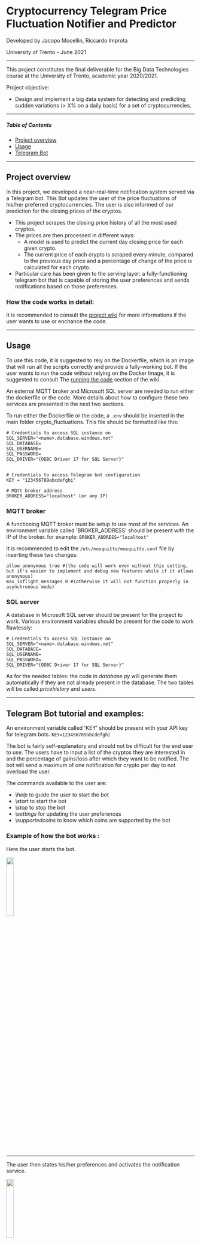 # Cryptocurrency Telegram Price Fluctuation Notifier and Predictor 
Developed by Jacopo Mocellin, Riccardo Improta

University of Trento - June 2021

--------

This project constitutes the final deliverable for the Big Data Technologies course at the University of Trento, academic year 2020/2021.

Project objective:
 * Design and implement a big data system for detecting and predicting sudden variations (> X% on a daily basis) for a set of cryptocurrencies. 

--------

##### Table of Contents  
* [Project overview](#overview)  
* [Usage](#usage) 
* [Telegram Bot](#telegram)

<a name="overview"/>

-------

## Project overview
In this project, we developed a near-real-time notification system served via a Telegram bot. This Bot updates the user of the price fluctuations of his/her preferred cryptocurrencies. The user is also informed of our prediction for the closing prices of the cryptos.

- This project scrapes the closing price history of all the most used cryptos. 
- The prices are then processed in different ways:
  - A model is used to predict the current day closing price for each given crypto.
  - The current price of each crypto is scraped every minute, compared to the previous day price and a percentage of change of the price is calculated for each crypto.
- Particular care has been given to the serving layer: a fully-functioning telegram bot that is capable of storing the user preferences and sends notifications based on those preferences.


### How the code works in detail:

It is recommended to consult the [project wiki](https://github.com/trelium/crypto_fluctuations/wiki/Crypto_fluctuations-wiki) for more informations if the user wants to use or enchance the code.

<a name="usage"/>

------

## Usage

To use this code, it is suggested to rely on the Dockerfile, which is an image that will run all the scripts correctly and provide a fully-working bot.
If the user wants to run the code without relying on the Docker Image, it is suggested to consult The [running the code](https://github.com/trelium/crypto_fluctuations/wiki/Crypto_fluctuations-wiki#running) section of the wiki.

An external MQTT broker and Microsoft SQL server are needed to run either the dockerfile or the code. More details about how to configure these two services are presented in the next two sections.

To run either the Dockerfile or the code, a `.env` should be inserted in the main folder crypto_fluctuations. This file should be formatted like this:
```
# Credentials to access SQL instance on 
SQL_SERVER="<name>.database.windows.net"
SQL_DATABASE=
SQL_USERNAME=
SQL_PASSWORD=
SQL_DRIVER="{ODBC Driver 17 for SQL Server}"


# Credentials to access Telegram bot configuration 
KEY = "123456789abcdefghi"

# MQtt broker address
BROKER_ADDRESS="localhost" (or any IP)
```

### MQTT broker
A functioning MQTT broker must be setup to use most of the services.
An environment variable called 'BROKER_ADDRESS' should be present with the IP of the broker.
for example: `BROKER_ADDRESS="localhost"`

It is recommended to edit the `/etc/mosquitto/mosquitto.conf` file by inserting these two changes:
```
allow_anonymous true #(the code will work even without this setting, but it's easier to implement and debug new features while if it allows anonymous)
max_inflight_messages 0 #(otherwise it will not function properly in asynchronous mode)
```

### SQL server
A database in Microsoft SQL server should be present for the project to work.
Various environment variables should be present for the code to work flawlessly:
```
# Credentials to access SQL instance on 
SQL_SERVER="<name>.database.windows.net"
SQL_DATABASE=
SQL_USERNAME=
SQL_PASSWORD=
SQL_DRIVER="{ODBC Driver 17 for SQL Server}"
```

As for the needed tables: the code in _database.py_ will generate them automatically if they are not already present in the database.
The two tables will be called _pricehistory_ and _users_.



<a name="telegram"/>
	
-------

## Telegram Bot tutorial and examples:
An environment variable called 'KEY' should be present with your API key for telegram bots.
```KEY=123456789abcdefghi```
	
The bot is fairly self-explanatory and should not be difficult for the end user to use.
The users have to input a list of the cryptos they are interested in and the percentage of gains/loss after which they want to be notified. The bot will send a maximum of one notification for crypto per day to not overload the user.


The commands available to the user are:
- *\help* to guide the user to start the bot
- *\start* to start the bot
- *\stop* to stop the bot
- *\settings* for updating the user preferences
- *\supportedcoins* to know which coins are supported by the bot
	
### Example of how the bot works :
	
Here the user starts the bot.

<img src="https://raw.githubusercontent.com/trelium/crypto_fluctuations/main/data/Telegram%20screenshots/1.jpg" width="20%" height="20%" />

---

The user then states his/her preferences and activates the notification service. 

<img src="https://raw.githubusercontent.com/trelium/crypto_fluctuations/main/data/Telegram%20screenshots/2.jpg" width="20%" height="20%" />

---

After a few minutes, the user receives his/her notifications and after that he/she stops the service to not receive more notifications the day after.

<img src="https://raw.githubusercontent.com/trelium/crypto_fluctuations/main/data/Telegram%20screenshots/3.jpg" width="20%" height="20%" />



